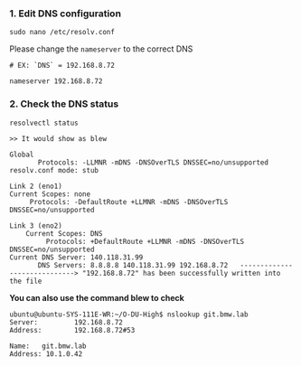 ### 1. Edit DNS configuration
```
sudo nano /etc/resolv.conf
```
Please change the `nameserver` to the correct DNS

```
# EX: `DNS` = 192.168.8.72

nameserver 192.168.8.72
```

### 2. Check the DNS status
```
resolvectl status

>> It would show as blew

Global
       Protocols: -LLMNR -mDNS -DNSOverTLS DNSSEC=no/unsupported
resolv.conf mode: stub

Link 2 (eno1)
Current Scopes: none
     Protocols: -DefaultRoute +LLMNR -mDNS -DNSOverTLS DNSSEC=no/unsupported

Link 3 (eno2)
    Current Scopes: DNS
         Protocols: +DefaultRoute +LLMNR -mDNS -DNSOverTLS DNSSEC=no/unsupported
Current DNS Server: 140.118.31.99
       DNS Servers: 8.8.8.8 140.118.31.99 192.168.8.72   -----------------------------> "192.168.8.72" has been successfully written into the file

```

**You can also use the command blew to check**
```
ubuntu@ubuntu-SYS-111E-WR:~/O-DU-High$ nslookup git.bmw.lab
Server:         192.168.8.72
Address:        192.168.8.72#53

Name:   git.bmw.lab
Address: 10.1.0.42
```
